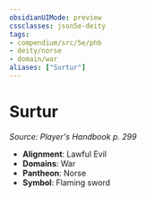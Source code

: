 ```yaml
---
obsidianUIMode: preview
cssclasses: json5e-deity
tags:
- compendium/src/5e/phb
- deity/norse
- domain/war
aliases: ["Surtur"]
---
```

# Surtur
*Source: Player's Handbook p. 299* 

- **Alignment**: Lawful Evil
- **Domains**: War
- **Pantheon**: Norse
- **Symbol**: Flaming sword